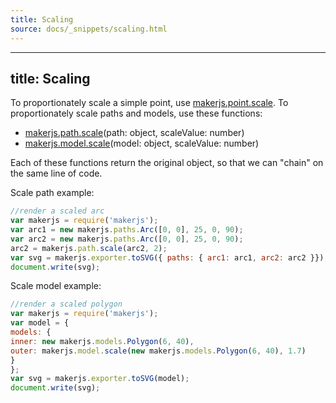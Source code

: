 ```yaml
---
title: Scaling
source: docs/_snippets/scaling.html
---
```


---
title: Scaling
---

To proportionately scale a simple point, use [makerjs.point.scale](../api/modules/makerjs.point.html#scale).
To proportionately scale paths and models, use these functions:

* [makerjs.path.scale](../api/modules/makerjs.path.html#scale)(path: object, scaleValue: number)
* [makerjs.model.scale](../api/modules/makerjs.model.html#scale)(model: object, scaleValue: number)

Each of these functions return the original object, so that we can "chain" on the same line of code.

Scale path example:

```javascript
//render a scaled arc
var makerjs = require('makerjs');
var arc1 = new makerjs.paths.Arc([0, 0], 25, 0, 90);
var arc2 = new makerjs.paths.Arc([0, 0], 25, 0, 90);
arc2 = makerjs.path.scale(arc2, 2);
var svg = makerjs.exporter.toSVG({ paths: { arc1: arc1, arc2: arc2 }});
document.write(svg);
```

Scale model example:

```javascript
//render a scaled polygon
var makerjs = require('makerjs');
var model = {
models: {
inner: new makerjs.models.Polygon(6, 40),
outer: makerjs.model.scale(new makerjs.models.Polygon(6, 40), 1.7)
}
};
var svg = makerjs.exporter.toSVG(model);
document.write(svg);
```
